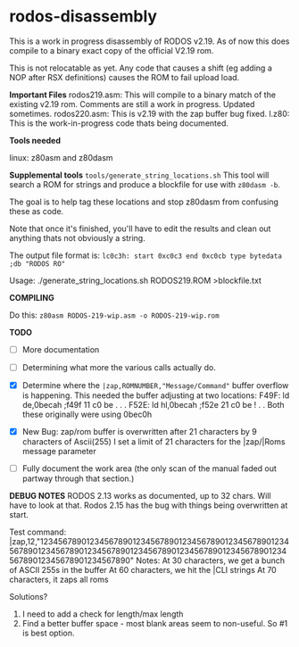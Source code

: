 # rodos-disassembly
This is a work in progress disassembly of RODOS v2.19.
As of now this does compile to a binary exact copy of the official V2.19 rom.

This is not relocatable as yet. Any code that causes a shift (eg adding a NOP after RSX definitions)
causes the ROM to fail upload load.

**Important Files**
rodos219.asm: This will compile to a binary match of the existing v2.19 rom. Comments are still a work in progress. Updated sometimes.
rodos220.asm: This is v2.19 with the zap buffer bug fixed.
l.z80: This is the work-in-progress code thats being documented.

**Tools needed**

linux: z80asm and z80dasm

**Supplemental tools**
`tools/generate_string_locations.sh`
This tool will search a ROM for strings and produce a blockfile for use with `z80dasm -b`.

The goal is to help tag these locations and stop z80dasm from confusing these as code.

Note that once it's finished, you'll have to edit the results and clean out anything thats not obviously a string.

The output file format is:
`lc0c3h: start 0xc0c3 end 0xc0cb type bytedata ;db "RODOS RO"`


Usage:
./generate_string_locations.sh RODOS219.ROM  >blockfile.txt

**COMPILING**

Do this:
`z80asm RODOS-219-wip.asm -o RODOS-219-wip.rom`

**TODO**
* [ ] More documentation
* [ ] Determining what more the various calls actually do.
* [X] Determine where the `|zap,ROMNUMBER,"Message/Command"` buffer overflow is happening.
        This needed the buffer adjusting at two locations:
        F49F: ld de,0becah		;f49f	11 c0 be 	. . .
        F52E:	ld hl,0becah		;f52e	21 c0 be 	! . .
        Both these originally were using 0bec0h
* [X] New Bug: zap/rom buffer is overwritten after 21 characters by 9 characters of Ascii(255)
        I set a limit of 21 characters for the |zap/|Roms message parameter

* [ ] Fully document the work area (the only scan of the manual faded out partway through that section.)

**DEBUG NOTES**
RODOS 2.13 works as documented, up to 32 chars. Will have to look at that.
Rodos 2.15 has the bug with things being overwritten at start.

Test command:
|zap,12,"12345678901234567890123456789012345678901234567890123456789012345678901234567890123456789012345678901234567890123456789012345678901234567890"
Notes:
At 30 characters, we get a bunch of ASCII 255s in the buffer
At 60 characters, we hit the |CLI strings
At 70 characters, it zaps all roms

Solutions?
1. I need to add a check for length/max length
2. Find a better buffer space - most blank areas seem to non-useful. So #1 is best option.
